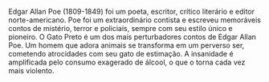 Edgar Allan Poe (1809-1849) foi um poeta, escritor, crítico literário e editor norte-americano. Poe foi um extraordinário contista e escreveu memoráveis contos de mistério, terror e policiais, sempre com seu estilo único e pioneiro.
O Gato Preto é um dos mais perturbadores contos de Edgar Allan Poe. Um homem que adora animais se transforma em um perverso ser, cometendo atrocidades com seu gato de estimação. A insanidade é amplificada pelo consumo exagerado de álcool, o que o torna cada vez mais violento.
